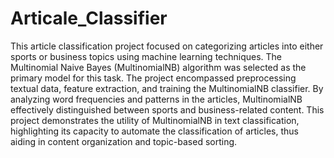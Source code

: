 # Articale_Classifier
This article classification project focused on categorizing articles into either sports or business topics using machine learning techniques. The Multinomial Naive Bayes (MultinomialNB) algorithm was selected as the primary model for this task. The project encompassed preprocessing textual data, feature extraction, and training the MultinomialNB classifier. By analyzing word frequencies and patterns in the articles, MultinomialNB effectively distinguished between sports and business-related content. This project demonstrates the utility of MultinomialNB in text classification, highlighting its capacity to automate the classification of articles, thus aiding in content organization and topic-based sorting.
